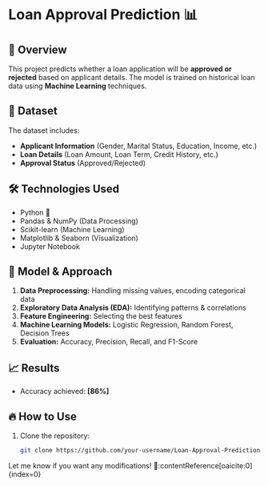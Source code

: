 # Loan Approval Prediction 📊  

## 🚀 Overview  
This project predicts whether a loan application will be **approved or rejected** based on applicant details. The model is trained on historical loan data using **Machine Learning** techniques.  

## 📂 Dataset  
The dataset includes:  
- **Applicant Information** (Gender, Marital Status, Education, Income, etc.)  
- **Loan Details** (Loan Amount, Loan Term, Credit History, etc.)  
- **Approval Status** (Approved/Rejected)  

## 🛠️ Technologies Used  
- Python 🐍  
- Pandas & NumPy (Data Processing)  
- Scikit-learn (Machine Learning)  
- Matplotlib & Seaborn (Visualization)  
- Jupyter Notebook  

## 🎯 Model & Approach  
1. **Data Preprocessing:** Handling missing values, encoding categorical data  
2. **Exploratory Data Analysis (EDA):** Identifying patterns & correlations  
3. **Feature Engineering:** Selecting the best features  
4. **Machine Learning Models:** Logistic Regression, Random Forest, Decision Trees  
5. **Evaluation:** Accuracy, Precision, Recall, and F1-Score  

## 📈 Results  
- Accuracy achieved: **[86%]**  

## 🔥 How to Use  
1. Clone the repository:  
   ```bash
   git clone https://github.com/your-username/Loan-Approval-Prediction.git


Let me know if you want any modifications! 🚀 &#8203;:contentReference[oaicite:0]{index=0}&#8203;
